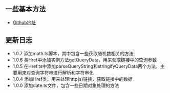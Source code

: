 ## 一些基本方法
- [Github地址](https://github.com/just2011lin/flayn)

## 更新日志
- 1.0.7 添加math.ts脚本，其中包含一些获取随机数相关的方法
- 1.0.6 类Href中添加实例方法getQueryData，用来获取链接中的查询参数
- 1.0.5 在Href.ts中添加parseQueryString和stringifyQueryData两个方法，主要用来对查询字符串进行解析和字符串化
- 1.0.4 添加Href类，用来处理http(s)链接，获取链接中的数据
- 1.0.0 添加date.ts文件，包含一些日期对象处理的方法